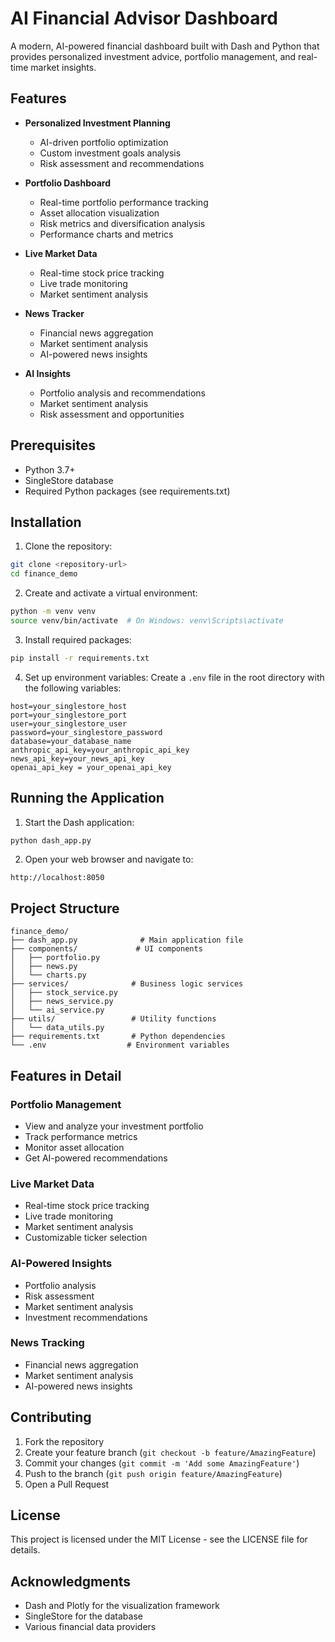 # AI Financial Advisor Dashboard

A modern, AI-powered financial dashboard built with Dash and Python that provides personalized investment advice, portfolio management, and real-time market insights.

## Features

- **Personalized Investment Planning**
  - AI-driven portfolio optimization
  - Custom investment goals analysis
  - Risk assessment and recommendations

- **Portfolio Dashboard**
  - Real-time portfolio performance tracking
  - Asset allocation visualization
  - Risk metrics and diversification analysis
  - Performance charts and metrics

- **Live Market Data**
  - Real-time stock price tracking
  - Live trade monitoring
  - Market sentiment analysis

- **News Tracker**
  - Financial news aggregation
  - Market sentiment analysis
  - AI-powered news insights

- **AI Insights**
  - Portfolio analysis and recommendations
  - Market sentiment analysis
  - Risk assessment and opportunities

## Prerequisites

- Python 3.7+
- SingleStore database
- Required Python packages (see requirements.txt)

## Installation

1. Clone the repository:
```bash
git clone <repository-url>
cd finance_demo
```

2. Create and activate a virtual environment:
```bash
python -m venv venv
source venv/bin/activate  # On Windows: venv\Scripts\activate
```

3. Install required packages:
```bash
pip install -r requirements.txt
```

4. Set up environment variables:
Create a `.env` file in the root directory with the following variables:
```
host=your_singlestore_host
port=your_singlestore_port
user=your_singlestore_user
password=your_singlestore_password
database=your_database_name
anthropic_api_key=your_anthropic_api_key
news_api_key=your_news_api_key
openai_api_key = your_openai_api_key
```

## Running the Application

1. Start the Dash application:
```bash
python dash_app.py
```

2. Open your web browser and navigate to:
```
http://localhost:8050
```

## Project Structure

```
finance_demo/
├── dash_app.py              # Main application file
├── components/             # UI components
│   ├── portfolio.py
│   ├── news.py
│   └── charts.py
├── services/              # Business logic services
│   ├── stock_service.py
│   ├── news_service.py
│   └── ai_service.py
├── utils/                 # Utility functions
│   └── data_utils.py
├── requirements.txt       # Python dependencies
└── .env                  # Environment variables
```

## Features in Detail

### Portfolio Management
- View and analyze your investment portfolio
- Track performance metrics
- Monitor asset allocation
- Get AI-powered recommendations

### Live Market Data
- Real-time stock price tracking
- Live trade monitoring
- Market sentiment analysis
- Customizable ticker selection

### AI-Powered Insights
- Portfolio analysis
- Risk assessment
- Market sentiment analysis
- Investment recommendations

### News Tracking
- Financial news aggregation
- Market sentiment analysis
- AI-powered news insights

## Contributing

1. Fork the repository
2. Create your feature branch (`git checkout -b feature/AmazingFeature`)
3. Commit your changes (`git commit -m 'Add some AmazingFeature'`)
4. Push to the branch (`git push origin feature/AmazingFeature`)
5. Open a Pull Request

## License

This project is licensed under the MIT License - see the LICENSE file for details.

## Acknowledgments

- Dash and Plotly for the visualization framework
- SingleStore for the database
- Various financial data providers

